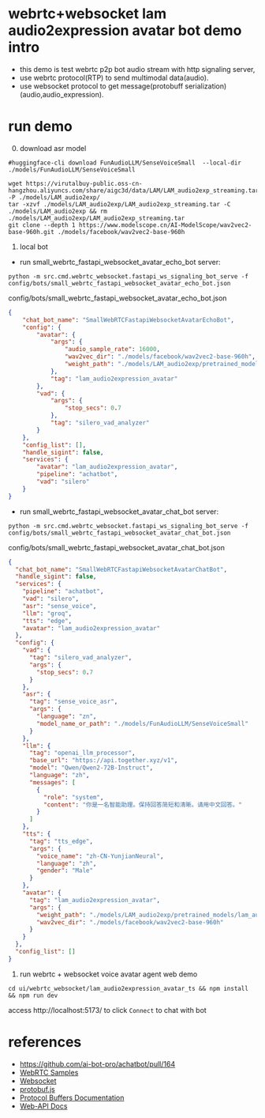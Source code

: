 # webrtc+websocket lam audio2expression avatar bot demo intro
- this demo is test webrtc p2p bot audio stream with http signaling server, 
- use webrtc protocol(RTP) to send multimodal data(audio).
- use websocket protocol to get message(protobuff serialization) (audio,audio_expression).

# run demo
0. download asr model
```shell
#huggingface-cli download FunAudioLLM/SenseVoiceSmall  --local-dir ./models/FunAudioLLM/SenseVoiceSmall 

wget https://virutalbuy-public.oss-cn-hangzhou.aliyuncs.com/share/aigc3d/data/LAM/LAM_audio2exp_streaming.tar -P ./models/LAM_audio2exp/
tar -xzvf ./models/LAM_audio2exp/LAM_audio2exp_streaming.tar -C ./models/LAM_audio2exp && rm ./models/LAM_audio2exp/LAM_audio2exp_streaming.tar
git clone --depth 1 https://www.modelscope.cn/AI-ModelScope/wav2vec2-base-960h.git ./models/facebook/wav2vec2-base-960h

```
1. local bot
- run small_webrtc_fastapi_websocket_avatar_echo_bot server:
```shell
python -m src.cmd.webrtc_websocket.fastapi_ws_signaling_bot_serve -f config/bots/small_webrtc_fastapi_websocket_avatar_echo_bot.json
```
config/bots/small_webrtc_fastapi_websocket_avatar_echo_bot.json
```json
{
    "chat_bot_name": "SmallWebRTCFastapiWebsocketAvatarEchoBot",
    "config": {
        "avatar": {
            "args": {
                "audio_sample_rate": 16000,
                "wav2vec_dir": "./models/facebook/wav2vec2-base-960h",
                "weight_path": "./models/LAM_audio2exp/pretrained_models/lam_audio2exp_streaming.tar"
            },
            "tag": "lam_audio2expression_avatar"
        },
        "vad": {
            "args": {
                "stop_secs": 0.7
            },
            "tag": "silero_vad_analyzer"
        }
    },
    "config_list": [],
    "handle_sigint": false,
    "services": {
        "avatar": "lam_audio2expression_avatar",
        "pipeline": "achatbot",
        "vad": "silero"
    }
}
```
- run small_webrtc_fastapi_websocket_avatar_chat_bot server:
```shell
python -m src.cmd.webrtc_websocket.fastapi_ws_signaling_bot_serve -f config/bots/small_webrtc_fastapi_websocket_avatar_chat_bot.json
```
config/bots/small_webrtc_fastapi_websocket_avatar_chat_bot.json
```json
{
  "chat_bot_name": "SmallWebRTCFastapiWebsocketAvatarChatBot",
  "handle_sigint": false,
  "services": {
    "pipeline": "achatbot",
    "vad": "silero",
    "asr": "sense_voice",
    "llm": "groq",
    "tts": "edge",
    "avatar": "lam_audio2expression_avatar"
  },
  "config": {
    "vad": {
      "tag": "silero_vad_analyzer",
      "args": {
        "stop_secs": 0.7
      }
    },
    "asr": {
      "tag": "sense_voice_asr",
      "args": {
        "language": "zn",
        "model_name_or_path": "./models/FunAudioLLM/SenseVoiceSmall"
      }
    },
    "llm": {
      "tag": "openai_llm_processor",
      "base_url": "https://api.together.xyz/v1",
      "model": "Qwen/Qwen2-72B-Instruct",
      "language": "zh",
      "messages": [
        {
          "role": "system",
          "content": "你是一名智能助理。保持回答简短和清晰。请用中文回答。"
        }
      ]
    },
    "tts": {
      "tag": "tts_edge",
      "args": {
        "voice_name": "zh-CN-YunjianNeural",
        "language": "zh",
        "gender": "Male"
      }
    },
    "avatar": {
      "tag": "lam_audio2expression_avatar",
      "args": {
        "weight_path": "./models/LAM_audio2exp/pretrained_models/lam_audio2exp_streaming.tar",
        "wav2vec_dir": "./models/facebook/wav2vec2-base-960h"
      }
    }
  },
  "config_list": []
}
```

1. run webrtc + websocket voice avatar agent web demo
```shell
cd ui/webrtc_websocket/lam_audio2expression_avatar_ts && npm install && npm run dev
```
access http://localhost:5173/ to click `Connect` to chat with bot


# references
- https://github.com/ai-bot-pro/achatbot/pull/164
- [WebRTC Samples](https://webrtc.github.io/samples)
- [Websocket](https://en.wikipedia.org/wiki/WebSocket)
- [protobuf.js](https://github.com/protobufjs/protobuf.js)
- [Protocol Buffers Documentation](https://protobuf.dev/overview/)
- [Web-API Docs](https://developer.mozilla.org/en-US/docs/Web/API)